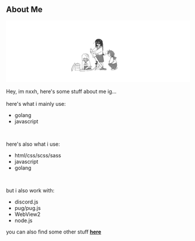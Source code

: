 ## About Me

<img src="./assets/banner.png" alt="banner">

Hey, im nxxh, here's some stuff about me ig...
<br>
<br>
here's what i mainly use:
- golang
- javascript

<br>

here's also what i use:
- html/css/scss/sass
- javascript
- golang

<br>

but i also work with:
- discord.js
- pug/pug.js
- WebView2
- node.js

you can also find some other stuff <a href="https://github.com/Omvik">****__here__****</a>
